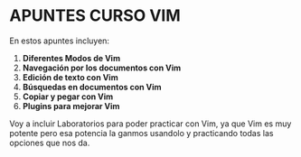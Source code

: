# APUNTES CURSO VIM

En estos apuntes incluyen:

1. **Diferentes Modos de Vim**
2. **Navegación por los documentos con Vim**
3. **Edición de texto con Vim**
4. **Búsquedas en documentos con Vim**
5. **Copiar y pegar con Vim**
6. **Plugins para mejorar Vim**


Voy a incluir Laboratorios para poder practicar con Vim, ya que Vim es muy potente pero esa potencia la ganmos usandolo y practicando todas las opciones que nos da. 
